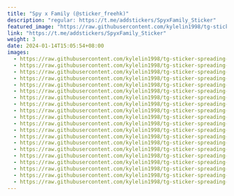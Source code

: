 ```yaml
---
title: "Spy x Family (@sticker_freehk)"
description: "regular: https://t.me/addstickers/SpyxFamily_Sticker"
featured_image: "https://raw.githubusercontent.com/kylelin1998/tg-sticker-spreading-worldwide-images/main/img/daed0a46-2e3f-4a72-a140-9475df1fdfde.jpg"
link: "https://t.me/addstickers/SpyxFamily_Sticker"
weight: 3
date: 2024-01-14T15:05:54+08:00
images:
  - https://raw.githubusercontent.com/kylelin1998/tg-sticker-spreading-worldwide-images/main/img/daed0a46-2e3f-4a72-a140-9475df1fdfde.jpg
  - https://raw.githubusercontent.com/kylelin1998/tg-sticker-spreading-worldwide-images/main/img/2771e4d6-ebe7-4cab-8cec-e538a2312f39.jpg
  - https://raw.githubusercontent.com/kylelin1998/tg-sticker-spreading-worldwide-images/main/img/8c6d3088-ac16-40e3-b35a-30616a83d1d2.jpg
  - https://raw.githubusercontent.com/kylelin1998/tg-sticker-spreading-worldwide-images/main/img/d23704df-1c00-4c0a-ae4a-d6d2ab576083.jpg
  - https://raw.githubusercontent.com/kylelin1998/tg-sticker-spreading-worldwide-images/main/img/86e4d88e-c4ec-4c11-8699-7074bd13ca48.jpg
  - https://raw.githubusercontent.com/kylelin1998/tg-sticker-spreading-worldwide-images/main/img/a90bb1f9-19d1-42b3-972e-f749840c2540.jpg
  - https://raw.githubusercontent.com/kylelin1998/tg-sticker-spreading-worldwide-images/main/img/b9cc09d8-7343-4cb8-868e-429c0c7a9aa7.jpg
  - https://raw.githubusercontent.com/kylelin1998/tg-sticker-spreading-worldwide-images/main/img/2649ace7-63fa-400b-8e8b-2df3f7f9eaae.jpg
  - https://raw.githubusercontent.com/kylelin1998/tg-sticker-spreading-worldwide-images/main/img/aef7de5b-5f95-4bb9-98ed-c16f287104ff.jpg
  - https://raw.githubusercontent.com/kylelin1998/tg-sticker-spreading-worldwide-images/main/img/69d66571-4e51-401b-bb20-ad24fcde5bdb.jpg
  - https://raw.githubusercontent.com/kylelin1998/tg-sticker-spreading-worldwide-images/main/img/91dd1ca0-1939-4ff0-a229-a916af487cb5.jpg
  - https://raw.githubusercontent.com/kylelin1998/tg-sticker-spreading-worldwide-images/main/img/2cd039ba-22e7-49d1-b7d2-78dca5960d83.jpg
  - https://raw.githubusercontent.com/kylelin1998/tg-sticker-spreading-worldwide-images/main/img/5d7f0777-ab28-4bb6-9088-2ee68f4328da.jpg
  - https://raw.githubusercontent.com/kylelin1998/tg-sticker-spreading-worldwide-images/main/img/88bea70e-a5dc-43b8-b638-4c5355b62a27.jpg
  - https://raw.githubusercontent.com/kylelin1998/tg-sticker-spreading-worldwide-images/main/img/cf14c99b-724a-4d2d-b2a5-aae39d79c5f0.jpg
  - https://raw.githubusercontent.com/kylelin1998/tg-sticker-spreading-worldwide-images/main/img/be1fef19-a597-429b-bbc9-510855300403.jpg
  - https://raw.githubusercontent.com/kylelin1998/tg-sticker-spreading-worldwide-images/main/img/8cc43dff-69fb-4beb-a50f-6ef97ff6f3a8.jpg
  - https://raw.githubusercontent.com/kylelin1998/tg-sticker-spreading-worldwide-images/main/img/baf150ac-709e-436b-823b-9d47c21bb8cc.jpg
  - https://raw.githubusercontent.com/kylelin1998/tg-sticker-spreading-worldwide-images/main/img/51720e27-ebc4-4bcb-b15d-ffaa39c2122a.jpg
  - https://raw.githubusercontent.com/kylelin1998/tg-sticker-spreading-worldwide-images/main/img/ec2c8d36-bbde-48fe-beff-0101d56e5da2.jpg
---
```

